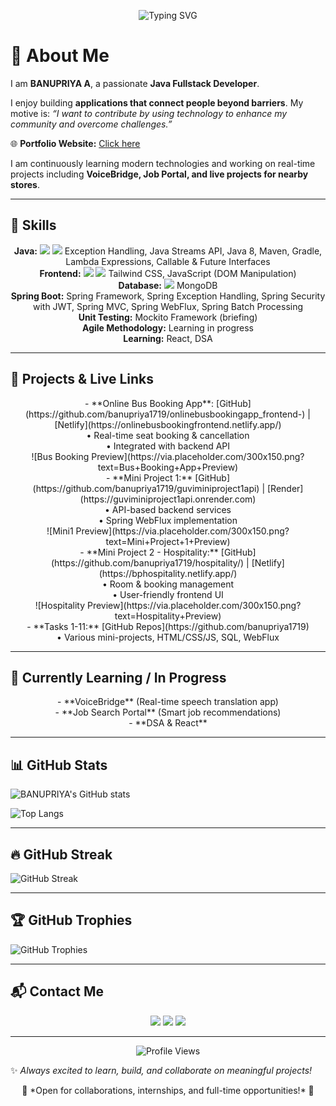 <p align="center">
  <img src="https://readme-typing-svg.herokuapp.com?font=Fira+Code&size=30&duration=3000&pause=1000&color=FF69B4&background=00000000&center=true&width=1000&lines=BANUPRIYA+A👩‍💻;Java+Fullstack+Developer;Building+applications+that+connect+people+beyond+barriers✨" alt="Typing SVG" />
</p>

# 💫 About Me
I am **BANUPRIYA A**, a passionate **Java Fullstack Developer**.

I enjoy building **applications that connect people beyond barriers**. My motive is: *“I want to contribute by using technology to enhance my community and overcome challenges.”*

🌐 **Portfolio Website:** [Click here](https://app.netlify.com/teams/banupriya1719/projects?sort_by=created_at)

I am continuously learning modern technologies and working on real-time projects including **VoiceBridge, Job Portal, and live projects for nearby stores**.

---

## 🔧 Skills
<p align="center">
<b>Java:</b> <img src="https://img.shields.io/badge/OOPS-ED8B00?style=for-the-badge&logo=java&logoColor=white" /> <img src="https://img.shields.io/badge/Collections-ED8B00?style=for-the-badge&logo=java&logoColor=white" /> Exception Handling, Java Streams API, Java 8, Maven, Gradle, Lambda Expressions, Callable & Future Interfaces<br>
<b>Frontend:</b> <img src="https://img.shields.io/badge/HTML5-E34F26?style=for-the-badge&logo=html5&logoColor=white" /> <img src="https://img.shields.io/badge/CSS3-1572B6?style=for-the-badge&logo=css3&logoColor=white" /> Tailwind CSS, JavaScript (DOM Manipulation)<br>
<b>Database:</b> <img src="https://img.shields.io/badge/MySQL-4479A1?style=for-the-badge&logo=mysql&logoColor=white" /> MongoDB<br>
<b>Spring Boot:</b> Spring Framework, Spring Exception Handling, Spring Security with JWT, Spring MVC, Spring WebFlux, Spring Batch Processing<br>
<b>Unit Testing:</b> Mockito Framework (briefing)<br>
<b>Agile Methodology:</b> Learning in progress<br>
<b>Learning:</b> React, DSA
</p>

---

## 🚀 Projects & Live Links
<p align="center">
- **Online Bus Booking App**: [GitHub](https://github.com/banupriya1719/onlinebusbookingapp_frontend-) | [Netlify](https://onlinebusbookingfrontend.netlify.app/)<br>• Real-time seat booking & cancellation<br>• Integrated with backend API<br>![Bus Booking Preview](https://via.placeholder.com/300x150.png?text=Bus+Booking+App+Preview)<br>
- **Mini Project 1:** [GitHub](https://github.com/banupriya1719/guviminiproject1api) | [Render](https://guviminiproject1api.onrender.com)<br>• API-based backend services<br>• Spring WebFlux implementation<br>![Mini1 Preview](https://via.placeholder.com/300x150.png?text=Mini+Project+1+Preview)<br>
- **Mini Project 2 - Hospitality:** [GitHub](https://github.com/banupriya1719/hospitality/) | [Netlify](https://bphospitality.netlify.app/)<br>• Room & booking management<br>• User-friendly frontend UI<br>![Hospitality Preview](https://via.placeholder.com/300x150.png?text=Hospitality+Preview)<br>
- **Tasks 1-11:** [GitHub Repos](https://github.com/banupriya1719)<br>• Various mini-projects, HTML/CSS/JS, SQL, WebFlux<br>
</p>

---

## 🔄 Currently Learning / In Progress
<p align="center">
- **VoiceBridge** (Real-time speech translation app)<br>
- **Job Search Portal** (Smart job recommendations)<br>
- **DSA & React**
</p>

---

## 📊 GitHub Stats
![BANUPRIYA's GitHub stats](https://github-readme-stats.vercel.app/api?username=banupriya1719&show_icons=true&theme=radical)

![Top Langs](https://github-readme-stats.vercel.app/api/top-langs/?username=banupriya1719&layout=compact&theme=radical)

---

## 🔥 GitHub Streak
![GitHub Streak](https://github-readme-streak-stats.herokuapp.com/?user=banupriya1719&theme=radical)

---

## 🏆 GitHub Trophies
![GitHub Trophies](https://github-profile-trophy.vercel.app/?username=banupriya1719&theme=radical&margin-w=10&margin-h=10)

---

## 📬 Contact Me
<p align="center">
  <a href="mailto:banupriya17190209@gmail.com"><img src="https://img.shields.io/badge/Email-D14836?style=for-the-badge&logo=gmail&logoColor=white" /></a>
  <a href="https://www.linkedin.com/in/banupriya-a-45b9202a2"><img src="https://img.shields.io/badge/LinkedIn-0077B5?style=for-the-badge&logo=linkedin&logoColor=white" /></a>
  <a href="https://app.netlify.com/teams/banupriya1719/projects?sort_by=created_at"><img src="https://img.shields.io/badge/Portfolio-000000?style=for-the-badge&logo=ko-fi&logoColor=white" /></a>
</p>

---

<p align="center">
  <img src="https://komarev.com/ghpvc/?username=banupriya1719&label=Profile%20Views&color=ff69b4&style=for-the-badge" alt="Profile Views"/>
</p>

✨ *Always excited to learn, build, and collaborate on meaningful projects!*

<p align="center">
🔗 *Open for collaborations, internships, and full-time opportunities!* 🔗
</p>
